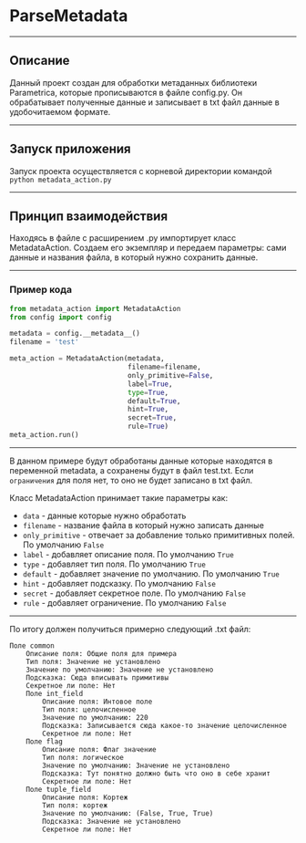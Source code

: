 # ParseMetadata

---

## Описание
Данный проект создан для обработки метаданных библиотеки Parametrica, которые прописываются в
файле config.py. Он обрабатывает полученные данные и записывает в txt файл данные в удобочитаемом формате.

---

## Запуск приложения

Запуск проекта осуществляется с корневой директории командой `python metadata_action.py`

---

## Принцип взаимодействия

Находясь в файле с расширением .py импортирует класс MetadataAction. Создаем его экземпляр
и передаем параметры: сами данные и названия файла, в который нужно сохранить данные.

---

### Пример кода

```python
from metadata_action import MetadataAction
from config import config

metadata = config.__metadata__()
filename = 'test'

meta_action = MetadataAction(metadata, 
                             filename=filename,
                             only_primitive=False,
                             label=True,
                             type=True,
                             default=True,
                             hint=True,
                             secret=True,
                             rule=True)
meta_action.run()
```

---

В данном примере будут обработаны данные которые находятся в переменной metadata,
а сохранены будут в файл test.txt. Если `ограничения` для поля нет,
то оно не будет записано в txt файл.

Класс MetadataAction принимает такие параметры как:
* `data` - данные которые нужно обработать
* `filename` - название файла в который нужно записать данные
* `only_primitive` - отвечает за добавление только примитивных полей. По умолчанию `False`
* `label` - добавляет описание поля. По умолчанию `True`
* `type` - добавляет тип поля. По умолчанию `True`
* `default` - добавляет значение по умолчанию. По умолчанию `True`
* `hint` - добавляет подсказку. По умолчанию `False`
* `secret` - добавляет секретное поле. По умолчанию `False`
* `rule` - добавляет ограничение. По умолчанию `False`

---

По итогу должен получиться примерно следующий .txt файл:
```text
Поле common
    Описание поля: Общие поля для примера
    Тип поля: Значение не установлено
    Значение по умолчанию: Значение не установлено
    Подсказка: Сюда вписывать примитивы
    Секретное ли поле: Нет
    Поле int_field
        Описание поля: Интовое поле
        Тип поля: целочисленное
        Значение по умолчанию: 220
        Подсказка: Записывается сюда какое-то значение целочисленное
        Секретное ли поле: Нет
    Поле flag
        Описание поля: Флаг значение
        Тип поля: логическое
        Значение по умолчанию: Значение не установлено
        Подсказка: Тут понятно должно быть что оно в себе хранит
        Секретное ли поле: Нет
    Поле tuple_field
        Описание поля: Кортеж
        Тип поля: кортеж
        Значение по умолчанию: (False, True, True)
        Подсказка: Значение не установлено
        Секретное ли поле: Нет
```